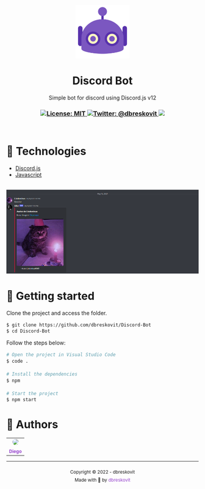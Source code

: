 <p align="center">
  <img src="./.github/resources/icons/icon.png" width="140px" />
</p>

<h1 align="center">Discord Bot</h1>
<p align="center">Simple bot for discord using Discord.js v12</p>

<h3 align="center">
  
 <!-- License -->
  <a href="./LICENSE" target="_blank">
    <img alt="License: MIT" src="https://img.shields.io/badge/license%20-MIT-1C1E26?style=for-the-badge&labelColor=1C1E26&color=9644CD">
  </a>

 <!-- Twitter -->
  <a href="https://twitter.com/dbreskovit" target="_blank">
    <img alt="Twitter: @dbreskovit" src="https://img.shields.io/twitter/follow/dbreskovit.svg?style=for-the-badge&labelColor=1C1E26&color=9644CD&logo=twitter" />
  </a>

 <!-- Forks -->
 <img src="https://img.shields.io/github/forks/dbreskovit/Discord-Bot?&logo=Forks&style=for-the-badge&labelColor=1C1E26&color=9644CD">

</h3>

<br />

# 🧪 Technologies

- [Discord.js](https://www.npmjs.com/package/@n-h-n/discord.js-12.5.3)
- [Javascript](https://developer.mozilla.org/pt-BR/docs/Web/JavaScript)

<br>

<img src=".github/preview.png">

# 🚀 Getting started

Clone the project and access the folder.

```bash
$ git clone https://github.com/dbreskovit/Discord-Bot
$ cd Discord-Bot
```

Follow the steps below:

```bash
# Open the project in Visual Studio Code
$ code .

# Install the dependencies
$ npm

# Start the project
$ npm start
```

# 🦄 Authors

<table>
  <tr>
    <td align="center">
      <a href="https://github.com/dbreskovit" style="text-decoration: none;color: #9644CD;">
            <img src="https://unavatar.now.sh/github/dbreskovit" width="50px" style="border-radius:50%"/>
            <br>
        <sub>
          <b>Diego</b>
        </sub>
      </a>
      <!-- <a href="URL DO PERFIL">
            <img src="https://unavatar.now.sh/github/AUTOR" width="50px" style="border-radius:50%"/>
            <br>
        <sub>
          <b>AUTOR</b>
        </sub>
      </a> -->
    </td>
  </tr>
</table>

<hr>
<p align="center">
    <sub>Copyright © 2022 - dbreskovit</sub><br>
    <sub>Made with 💜 by <a href="https://github.com/dbreskovit" style="text-decoration: none;color: #9644CD;">dbreskovit</sub></a>
</p>
